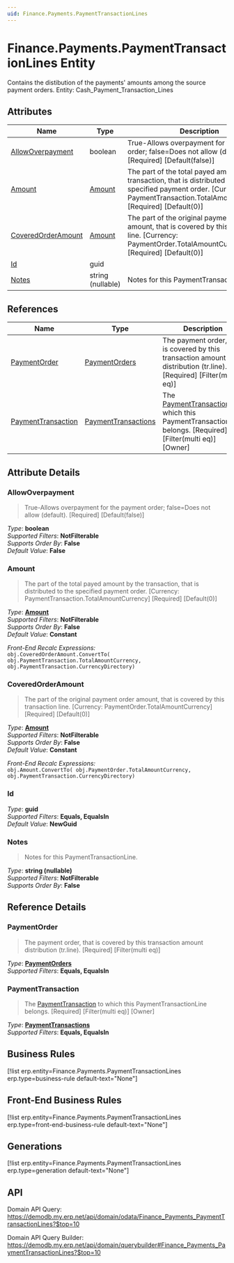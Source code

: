 ```yaml
---
uid: Finance.Payments.PaymentTransactionLines
---
```

# Finance.Payments.PaymentTransactionLines Entity

Contains the distibution of the payments' amounts among the source payment orders. Entity: Cash_Payment_Transaction_Lines

## Attributes

| Name | Type | Description |
| ---- | ---- | --- |
| [AllowOverpayment](Finance.Payments.PaymentTransactionLines.md#allowoverpayment) | boolean | True-Allows overpayment for the payment order; false=Does not allow (default). [Required] [Default(false)] 
| [Amount](Finance.Payments.PaymentTransactionLines.md#amount) | [Amount](../data-types.md#amount) | The part of the total payed amount by the transaction, that is distributed to the specified payment order. [Currency: PaymentTransaction.TotalAmountCurrency] [Required] [Default(0)] 
| [CoveredOrderAmount](Finance.Payments.PaymentTransactionLines.md#coveredorderamount) | [Amount](../data-types.md#amount) | The part of the original payment order amount, that is covered by this transaction line. [Currency: PaymentOrder.TotalAmountCurrency] [Required] [Default(0)] 
| [Id](Finance.Payments.PaymentTransactionLines.md#id) | guid |  
| [Notes](Finance.Payments.PaymentTransactionLines.md#notes) | string (nullable) | Notes for this PaymentTransactionLine. 

## References

| Name | Type | Description |
| ---- | ---- | --- |
| [PaymentOrder](Finance.Payments.PaymentTransactionLines.md#paymentorder) | [PaymentOrders](Finance.Payments.PaymentOrders.md) | The payment order, that is covered by this transaction amount distribution (tr.line). [Required] [Filter(multi eq)] |
| [PaymentTransaction](Finance.Payments.PaymentTransactionLines.md#paymenttransaction) | [PaymentTransactions](Finance.Payments.PaymentTransactions.md) | The [PaymentTransaction](Finance.Payments.PaymentTransactionLines.md#paymenttransaction) to which this PaymentTransactionLine belongs. [Required] [Filter(multi eq)] [Owner] |


## Attribute Details

### AllowOverpayment

> True-Allows overpayment for the payment order; false=Does not allow (default). [Required] [Default(false)]

_Type_: **boolean**  
_Supported Filters_: **NotFilterable**  
_Supports Order By_: **False**  
_Default Value_: **False**  

### Amount

> The part of the total payed amount by the transaction, that is distributed to the specified payment order. [Currency: PaymentTransaction.TotalAmountCurrency] [Required] [Default(0)]

_Type_: **[Amount](../data-types.md#amount)**  
_Supported Filters_: **NotFilterable**  
_Supports Order By_: **False**  
_Default Value_: **Constant**  

_Front-End Recalc Expressions:_  
`obj.CoveredOrderAmount.ConvertTo( obj.PaymentTransaction.TotalAmountCurrency, obj.PaymentTransaction.CurrencyDirectory)`
### CoveredOrderAmount

> The part of the original payment order amount, that is covered by this transaction line. [Currency: PaymentOrder.TotalAmountCurrency] [Required] [Default(0)]

_Type_: **[Amount](../data-types.md#amount)**  
_Supported Filters_: **NotFilterable**  
_Supports Order By_: **False**  
_Default Value_: **Constant**  

_Front-End Recalc Expressions:_  
`obj.Amount.ConvertTo( obj.PaymentOrder.TotalAmountCurrency, obj.PaymentTransaction.CurrencyDirectory)`
### Id

_Type_: **guid**  
_Supported Filters_: **Equals, EqualsIn**  
_Default Value_: **NewGuid**  

### Notes

> Notes for this PaymentTransactionLine.

_Type_: **string (nullable)**  
_Supported Filters_: **NotFilterable**  
_Supports Order By_: **False**  


## Reference Details

### PaymentOrder

> The payment order, that is covered by this transaction amount distribution (tr.line). [Required] [Filter(multi eq)]

_Type_: **[PaymentOrders](Finance.Payments.PaymentOrders.md)**  
_Supported Filters_: **Equals, EqualsIn**  

### PaymentTransaction

> The [PaymentTransaction](Finance.Payments.PaymentTransactionLines.md#paymenttransaction) to which this PaymentTransactionLine belongs. [Required] [Filter(multi eq)] [Owner]

_Type_: **[PaymentTransactions](Finance.Payments.PaymentTransactions.md)**  
_Supported Filters_: **Equals, EqualsIn**  



## Business Rules

[!list erp.entity=Finance.Payments.PaymentTransactionLines erp.type=business-rule default-text="None"]

## Front-End Business Rules

[!list erp.entity=Finance.Payments.PaymentTransactionLines erp.type=front-end-business-rule default-text="None"]

## Generations

[!list erp.entity=Finance.Payments.PaymentTransactionLines erp.type=generation default-text="None"]

## API

Domain API Query:
<https://demodb.my.erp.net/api/domain/odata/Finance_Payments_PaymentTransactionLines?$top=10>

Domain API Query Builder:
<https://demodb.my.erp.net/api/domain/querybuilder#Finance_Payments_PaymentTransactionLines?$top=10>

